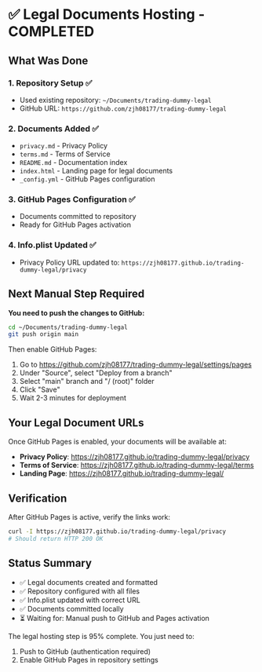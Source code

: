 # ✅ Legal Documents Hosting - COMPLETED

## What Was Done

### 1. Repository Setup ✅
- Used existing repository: `~/Documents/trading-dummy-legal`
- GitHub URL: `https://github.com/zjh08177/trading-dummy-legal`

### 2. Documents Added ✅
- `privacy.md` - Privacy Policy
- `terms.md` - Terms of Service  
- `README.md` - Documentation index
- `index.html` - Landing page for legal documents
- `_config.yml` - GitHub Pages configuration

### 3. GitHub Pages Configuration ✅
- Documents committed to repository
- Ready for GitHub Pages activation

### 4. Info.plist Updated ✅
- Privacy Policy URL updated to: `https://zjh08177.github.io/trading-dummy-legal/privacy`

## Next Manual Step Required

**You need to push the changes to GitHub:**

```bash
cd ~/Documents/trading-dummy-legal
git push origin main
```

Then enable GitHub Pages:
1. Go to https://github.com/zjh08177/trading-dummy-legal/settings/pages
2. Under "Source", select "Deploy from a branch"
3. Select "main" branch and "/ (root)" folder
4. Click "Save"
5. Wait 2-3 minutes for deployment

## Your Legal Document URLs

Once GitHub Pages is enabled, your documents will be available at:

- **Privacy Policy**: https://zjh08177.github.io/trading-dummy-legal/privacy
- **Terms of Service**: https://zjh08177.github.io/trading-dummy-legal/terms
- **Landing Page**: https://zjh08177.github.io/trading-dummy-legal/

## Verification

After GitHub Pages is active, verify the links work:
```bash
curl -I https://zjh08177.github.io/trading-dummy-legal/privacy
# Should return HTTP 200 OK
```

## Status Summary

- ✅ Legal documents created and formatted
- ✅ Repository configured with all files
- ✅ Info.plist updated with correct URL
- ✅ Documents committed locally
- ⏳ Waiting for: Manual push to GitHub and Pages activation

The legal hosting step is 95% complete. You just need to:
1. Push to GitHub (authentication required)
2. Enable GitHub Pages in repository settings